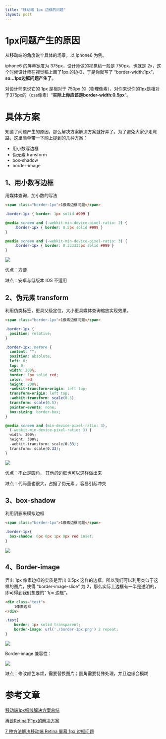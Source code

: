 ```yaml
---
title: "移动端 1px 边框的问题"
layout: post
---
```


# 1px问题产生的原因

从移动端的角度说个具体的场景，以 iphone6 为例。

iphone6 的屏幕宽度为 375px，设计师做的视觉稿一般是 750px，也就是 2x，这个时候设计师在视觉稿上画了1px 的边框，于是你就写了 “border-width:1px”，**so...1px边框问题产生了**。

对设计师来说它的 1px 是相对于 750px 的（物理像素），对你来说你的1px是相对于375px的（css像素）“**实际上你应该是border-width:0.5px**”。

# 具体方案

知道了问题产生的原因，那么解决方案解决方案就好弄了。为了避免大家少走弯路，这里简单带一下网上提到的几种方案：

- 用小数写边框
- 伪元素 transform
- box-shadow
- border-image

## 1、用小数写边框

用媒体查询，加小数的写法

```html
<span class="border-1px">1像素边框问题</span>
```

```css
.border-1px { border: 1px solid #999 }

@media screen and (-webkit-min-device-pixel-ratio: 2) {
    .border-1px { border: 0.5px solid #999 }
}

@media screen and (-webkit-min-device-pixel-ratio: 3) {
    .border-1px { border: 0.333333px solid #999 }
}
```

![](https://lien-1258580758.cos.ap-shanghai.myqcloud.com/blog-img/13_1px/3.png)

优点：方便

缺点：安卓与低版本 IOS 不适用

## 2、伪元素 transform

利用伪类标签，更具父级定位，大小更具媒体查询缩放实现效果。

```html
<span class="border-1px">1像素边框问题</span>
```

```css
.border-1px {
  position: relative;
}

.border-1px::before {
  content: "";
  position: absolute;
  left: 0;
  top: 0;
  width: 200%;
  border: 1px solid red;
  color: red;
  height: 200%;
  -webkit-transform-origin: left top;
  transform-origin: left top;
  -webkit-transform: scale(0.5);
  transform: scale(0.5);
  pointer-events: none; 
  box-sizing: border-box;
}

@media screen and (min-device-pixel-ratio: 3),
  (-webkit-min-device-pixel-ratio: 3) {
  width: 300%;
  height: 300%;
  -webkit-transform: scale(0.33);
  transform: scale(0.33);
}
```

![](https://lien-1258580758.cos.ap-shanghai.myqcloud.com/blog-img/13_1px/1.png)

优点：不止是圆角， 其他的边框也可以这样做出来

缺点：代码量也很大，占据了伪元素,，容易引起冲突

## 3、box-shadow

利用阴影来模拟边框

```html
<span class="border-1px">1像素边框问题</span>
```

```css
.border-1px{
  box-shadow: 0px 0px 1px 0px red inset;
}
```

![](https://lien-1258580758.cos.ap-shanghai.myqcloud.com/blog-img/13_1px/2.png)

## 4、Border-image

弄出 1px 像素边框的实质是弄出 0.5px 这样的边框，所以我们可以利用类似于这样的图片，使得 “border-image-slice” 为 2，那么实际上边框有一半是透明的，即可得到我们想要的“ 1px 边框”。

```html
<div class="test">
    1像素边框
</div>
```

```css
.test{
    border: 1px solid transparent;
    border-image: url('./border-1px.png') 2 repeat;
}
```

![](https://lien-1258580758.cos.ap-shanghai.myqcloud.com/blog-img/13_1px/4.png)

Border-image 兼容性：

![](https://lien-1258580758.cos.ap-shanghai.myqcloud.com/blog-img/13_1px/5.png)

缺点：修改颜色麻烦，需要替换图片；圆角需要特殊处理，并且边缘会模糊

# 参考文章

[移动端1px细线解决方案总结](https://www.cnblogs.com/lunarorbitx/p/5287309.html)

[再谈Retina下1px的解决方案](https://www.w3cplus.com/css/fix-1px-for-retina.html)

[7 种方法解决移动端 Retina 屏幕 1px 边框问题](https://juejin.im/entry/584e427361ff4b006cd22c7c)